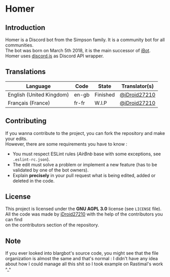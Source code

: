 # Homer

## Introduction
Homer is a Discord bot from the Simpson family. It is a community bot for all communities.  
The bot was born on March 5th 2018, it is the main successor of [iBot](https://github.com/iDroid27210/ibot).  
Homer uses [discord.js](https://discord.js.org) as Discord API wrapper.
  
## Translations

Language                                  | Code    | State      | Translator(s)
------------------------------------------|---------|------------|------------------------------------------------
English (United Kingdom)                  | en-gb   | Finished   | [@iDroid27210](https://github.com/iDroid27210)
Français (France)                         | fr-fr   | W.I.P      | [@iDroid27210](https://github.com/iDroid27210)

## Contributing
If you wanna contribute to the project, you can fork the repository and make your edits.  
However, there are some requirements you have to know :  
- You must respect ESLint rules (*AirBnb* base with some exceptions, see `.eslint-rc.json`).  
- The edit must solve a problem or implement a new feature (has to be validated by one of the bot owners).  
- Explain **precisely** in your pull request what is being edited, added or deleted in the code.  
  
## License
This project is licensed under the **GNU AGPL 3.0** license (see `LICENSE` file).  
All the code was made by [iDroid27210](https://github.com/iDroid27210) with the help of the contributors you can find  
on the contributors section of the repository.
  
## Note
If you ever looked into blargbot's source code, you might see that the file organization is almost the same and that's normal : I didn't have any idea about how I could manage all this shit so I took example on Rastimal's work ^_^
